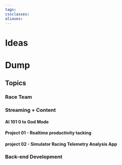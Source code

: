 ```yaml
---
tags:
cssclasses:
aliases:
---
```



# Ideas
# Dump

## Topics
### Race Team
### Streaming + Content

#### AI 101 0 to God Mode
#### Project 01 - Realtime productivity tacking 
#### project 02 - Simulator Racing Telemetry Analysis App


### Back-end Development 

### 